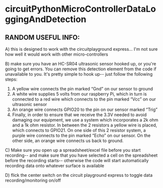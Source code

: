 # circuitPythonMicroControllerDataLoggingAndDetection


RANDOM USEFUL INFO:
-------------------
A) this is designed to work with the circuitplayground express... I'm not sure how well it would work with other micro-controllers

B) make sure you have an HC-SR04 ultrasonic sensor hooked up, or you're going to get errors.  You can remove this detection
element from the code if unavailable to you.  It's pretty simple to hook up-- just follow the following steps:
1) A yellow wire connects the pin
marked “Gnd” on our sensor to
ground
2) A white wire supplies 5 volts
from our raspberry Pi, which in
turn is connected to a red wire
which connects to the pin
marked “Vcc” on our ultrasonic
sensor
3) An orange wire connects
GPIO20 to the pin on our sensor
marked “Trig”
4) Finally, in order to ensure that we receive the 3.3V needed to avoid damaging our equipment,
we use a system which incorporates a 2k ohm and a 1k ohm resistor. In between the 2 resistors
a yellow wire is placed, which connects to GPIO21. On one side of this 2 resistor system, a 
purple wire connects to the pin marked “Echo” on our sensor. On the other side, an orange wire
connects us back to ground.

C) Make sure you open up a spreadsheet/excel file before you start recording-- and make sure that you have selected a cell on the
spreadsheet before the recording starts-- otherwise the code will start automatically recording data onto whatever surface is
available

D) flick the center switch on the circuit playground express to toggle data recording/monitoring on/off


